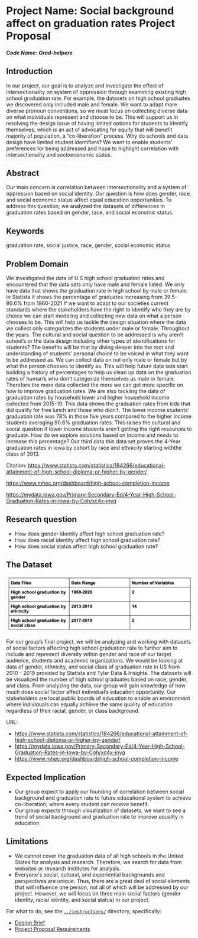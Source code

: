 # Project Name: Social background affect on graduation rates Project Proposal

##### Code Name: Grad-helpers

## Introduction
In our project, our goal is to analyze and investigate the effect of intersectionality on system of oppression through examining existing high school graduation rate. For example, the datasets on high school graduates we discovered only included male and female. We want to adapt more diverse pronoun conventions, so we must focus on collecting diverse data on what individuals represent and choose to be. This will support us in resolving the design issue of having limited options for students to identify themselves, which is an act of advocating for equity that will benefit majority of population, a “co-liberation” process. Why do schools and data design have limited student identifiers? We want to enable students' preferences for being addressed and hope to highlight correlation with intersectionality and socioeconomic status.

## Abstract
Our main concern is correlation between intersectionality and a system of oppression based on social identity. Our question is how does gender, race, and social economic status affect equal education opportunities. To address this question, we analyzed the datasets of differences in graduation rates based on gender, race, and social economic status.

## Keywords
graduation rate, social justice, race, gender, social economic status

## Problem Domain
We investigated the data of U.S high school graduation rates and encountered that the data sets only have male and female listed. We only have data that shows the graduation rate in high school by male or female. In Statista it shows the percentage of graduates increasing from 39.5-90.6% from 1960-2021 If we want to adapt to our societies current standards where the stakeholders have the right to identify who they are by choice we can start modeling and collecting new data on what a person chooses to be. This will help us tackle the design situation where the data we collect only categorizes the students under male or female. Throughout the years. The cultural and social question to be addressed is why aren’t school’s or the data design including other types of identifications for students? The benefits will be that by diving deeper into the root and understanding of students' personal choice to be voiced in what they want to be addressed as. We can collect data on not only male or female but by what the person chooses to identify as. This will help future data sets start building a history of percentages to help us clean up data on the graduation rates of human’s who don’t categorize themselves as male or female. Therefore the more data collected the more we can get more specific on how to improve graduation rates. We are also tackling the data of graduation rates by household lower and higher household income collected from 2015-19. This data shows the graduation rates from kids that did qualify for free lunch and those who didn’t. The lower income students' graduation rate was 78% in those five years compared to the higher income students averaging 90.6% graduation rates. This raises the cultural and social question if lower income students aren’t getting the right resources to graduate. How do we explore solutions based on income and needs to increase this percentage?  Our third data this data set proves the 4-Year graduation rates in iowa by cohort by race and ethnicity starting withthe class of 2013.

Citation: https://www.statista.com/statistics/184266/educational-attainment-of-high-school-diploma-or-higher-by-gender/

https://www.mhec.org/dashboard/high-school-completion-income

https://mydata.iowa.gov/Primary-Secondary-Ed/4-Year-High-School-Graduation-Rates-in-Iowa-by-Coh/xc4x-jnyq


## Research question
* How does gender identity affect high school graduation rate?
* How does racial identity affect high school graduation rate?
* How does social status affect high school graduation rate?

## The Dataset

![How far can North Korea's Missile Reach?](/docs/table.png "Dataset Table")

For our group’s final project, we will be analyzing and working with datasets of social factors affecting high school graduation rate to further aim to include and represent diversity within gender and race of our target audience, students and academic organizations. We would be looking at data of gender, ethnicity, and social class of graduation rate in US from 2010 - 2019 provided by Statista and Tyler Data & Insights. The datasets will be visualized the number of high school graduates based on race, gender, and class. From analyzing the data, our group will gain knowledge of how much does social factor affect individual’s education opportunity. Our stakeholders are local public boards of education to enable an environment where individuals can equally achieve the same quality of education regardless of their racial, gender, or class background.

URL:
- https://www.statista.com/statistics/184266/educational-attainment-of-high-school-diploma-or-higher-by-gender/
- https://mydata.iowa.gov/Primary-Secondary-Ed/4-Year-High-School-Graduation-Rates-in-Iowa-by-Coh/xc4x-jnyq
- https://www.mhec.org/dashboard/high-school-completion-income

## Expected Implication
- Our group expect to apply our founding of correlation between social background and graduation rate to future educational system to achieve co-liberation, where every student can receive benefit.
- Our group expects through visualization of datasets, we want to see a trend of social background and graduation rate to improve equality in education

## Limitations
* We cannot cover the graduation data of all high schools in the United States for analysis and research. Therefore, we search for data from websites or research institutes for analysis.
*  Everyone's social, cultural, and experiential backgrounds and perspectives are unique. Thus, there are a great deal of social elements that will influence one person, not all of which will be addressed by our project. However, we will focus on three main social factors (gender identity, racial identity, and social status) in our project.

For what to do, see the [`../instructions/`](../instructions/) directory, specifically:

* [Design Brief](../instructions/project-design-brief.pdf)
* [Project Proposal Requirements](../instructions/p01-proposal-requirements.md)
